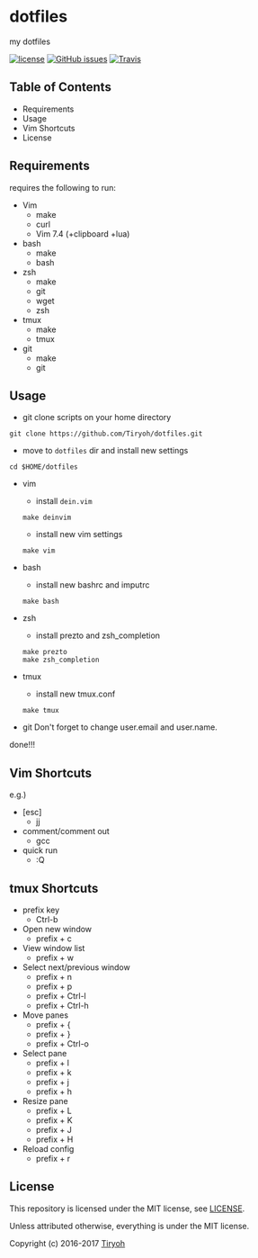 # dotfiles

my dotfiles

[![license](https://img.shields.io/github/license/tiryoh/dotfiles.svg?maxAge=2592000)](./LICENSE)
[![GitHub issues](https://img.shields.io/github/issues/tiryoh/dotfiles.svg?maxAge=2592000)](https://github.com/Tiryoh/dotfiles/issues)
[![Travis](https://travis-ci.org/Tiryoh/dotfiles.svg?branch=dev%2Fautobuild)](https://travis-ci.org/Tiryoh/dotfiles)

## Table of Contents

* Requirements
* Usage
* Vim Shortcuts
* License

## Requirements

requires the following to run:

  * Vim
    * make
    * curl
    * Vim 7.4 (+clipboard +lua)
  * bash
    * make
    * bash
  * zsh
    * make
    * git
    * wget
    * zsh
  * tmux
    * make
    * tmux
  * git
    * make
    * git

## Usage

* git clone scripts on your home directory

```
git clone https://github.com/Tiryoh/dotfiles.git
```

* move to `dotfiles` dir and install new settings

```
cd $HOME/dotfiles
```

  * vim
    * install `dein.vim`

    ```
    make deinvim
    ```

    * install new vim settings

    ```
    make vim
    ```

  * bash
    * install new bashrc and imputrc

    ```
    make bash
    ```

  * zsh
    * install prezto and zsh_completion

    ```
    make prezto
    make zsh_completion
    ```

  * tmux
    * install new tmux.conf

    ```
    make tmux
    ```

  * git
  Don't forget to change user.email and user.name.

done!!!

## Vim Shortcuts

e.g.)
* [esc]
  * jj
* comment/comment out
  * gcc
* quick run
  * :Q

## tmux Shortcuts

* prefix key
  * Ctrl-b
* Open new window
  * prefix + c
* View window list
  * prefix + w
* Select next/previous window
  * prefix + n
  * prefix + p
  * prefix + Ctrl-l
  * prefix + Ctrl-h
* Move panes
  * prefix + {
  * prefix + }
  * prefix + Ctrl-o
* Select pane
  * prefix + l
  * prefix + k
  * prefix + j
  * prefix + h
* Resize pane
  * prefix + L
  * prefix + K
  * prefix + J
  * prefix + H
* Reload config
  * prefix + r

## License

This repository is licensed under the MIT license, see [LICENSE](./LICENSE).

Unless attributed otherwise, everything is under the MIT license.

Copyright (c) 2016-2017 [Tiryoh](https://github.com/Tiryoh)


